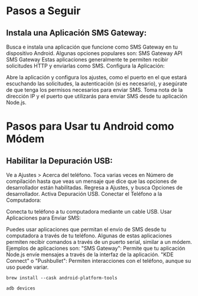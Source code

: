 # Pasos a Seguir
## Instala una Aplicación SMS Gateway:

Busca e instala una aplicación que funcione como SMS Gateway en tu dispositivo Android. Algunas opciones populares son:
SMS Gateway API
SMS Gateway
Estas aplicaciones generalmente te permiten recibir solicitudes HTTP y enviarlas como SMS.
Configura la Aplicación:

Abre la aplicación y configura los ajustes, como el puerto en el que estará escuchando las solicitudes, la autenticación (si es necesario), y asegúrate de que tenga los permisos necesarios para enviar SMS.
Toma nota de la dirección IP y el puerto que utilizarás para enviar SMS desde tu aplicación Node.js.



# Pasos para Usar tu Android como Módem
## Habilitar la Depuración USB:

Ve a Ajustes > Acerca del teléfono.
Toca varias veces en Número de compilación hasta que veas un mensaje que dice que las opciones de desarrollador están habilitadas.
Regresa a Ajustes, y busca Opciones de desarrollador.
Activa Depuración USB.
Conectar el Teléfono a la Computadora:

Conecta tu teléfono a tu computadora mediante un cable USB.
Usar Aplicaciones para Enviar SMS:

Puedes usar aplicaciones que permitan el envío de SMS desde tu computadora a través de tu teléfono. Algunas de estas aplicaciones permiten recibir comandos a través de un puerto serial, similar a un módem.
Ejemplos de aplicaciones son:
"SMS Gateway": Permite que tu aplicación Node.js envíe mensajes a través de la interfaz de la aplicación.
"KDE Connect" o "Pushbullet": Permiten interacciones con el teléfono, aunque su uso puede variar.

```
brew install --cask android-platform-tools
```

```
adb devices
```